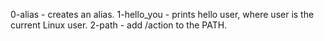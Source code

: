 0-alias - creates an alias.
1-hello_you - prints hello user, where user is the current Linux user.
2-path - add /action to the PATH. 
